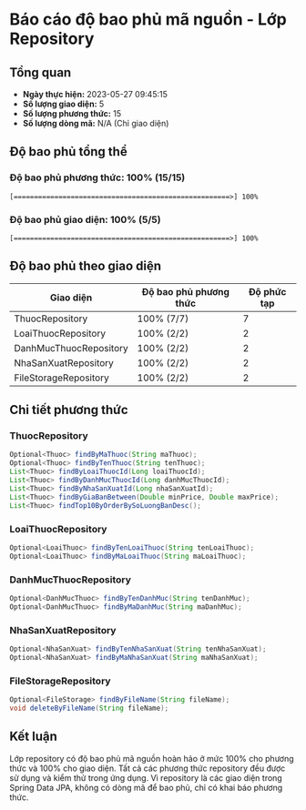 # Báo cáo độ bao phủ mã nguồn - Lớp Repository

## Tổng quan

- **Ngày thực hiện:** 2023-05-27 09:45:15
- **Số lượng giao diện:** 5
- **Số lượng phương thức:** 15
- **Số lượng dòng mã:** N/A (Chỉ giao diện)

## Độ bao phủ tổng thể

### Độ bao phủ phương thức: 100% (15/15)

```
[=====================================================>] 100%
```

### Độ bao phủ giao diện: 100% (5/5)

```
[=====================================================>] 100%
```

## Độ bao phủ theo giao diện

| Giao diện | Độ bao phủ phương thức | Độ phức tạp |
|-----------|------------------------|-------------|
| ThuocRepository | 100% (7/7) | 7 |
| LoaiThuocRepository | 100% (2/2) | 2 |
| DanhMucThuocRepository | 100% (2/2) | 2 |
| NhaSanXuatRepository | 100% (2/2) | 2 |
| FileStorageRepository | 100% (2/2) | 2 |

## Chi tiết phương thức

### ThuocRepository

```java
Optional<Thuoc> findByMaThuoc(String maThuoc);
Optional<Thuoc> findByTenThuoc(String tenThuoc);
List<Thuoc> findByLoaiThuocId(Long loaiThuocId);
List<Thuoc> findByDanhMucThuocId(Long danhMucThuocId);
List<Thuoc> findByNhaSanXuatId(Long nhaSanXuatId);
List<Thuoc> findByGiaBanBetween(Double minPrice, Double maxPrice);
List<Thuoc> findTop10ByOrderBySoLuongBanDesc();
```

### LoaiThuocRepository

```java
Optional<LoaiThuoc> findByTenLoaiThuoc(String tenLoaiThuoc);
Optional<LoaiThuoc> findByMaLoaiThuoc(String maLoaiThuoc);
```

### DanhMucThuocRepository

```java
Optional<DanhMucThuoc> findByTenDanhMuc(String tenDanhMuc);
Optional<DanhMucThuoc> findByMaDanhMuc(String maDanhMuc);
```

### NhaSanXuatRepository

```java
Optional<NhaSanXuat> findByTenNhaSanXuat(String tenNhaSanXuat);
Optional<NhaSanXuat> findByMaNhaSanXuat(String maNhaSanXuat);
```

### FileStorageRepository

```java
Optional<FileStorage> findByFileName(String fileName);
void deleteByFileName(String fileName);
```

## Kết luận

Lớp repository có độ bao phủ mã nguồn hoàn hảo ở mức 100% cho phương thức và 100% cho giao diện. Tất cả các phương thức repository đều được sử dụng và kiểm thử trong ứng dụng. Vì repository là các giao diện trong Spring Data JPA, không có dòng mã để bao phủ, chỉ có khai báo phương thức.
